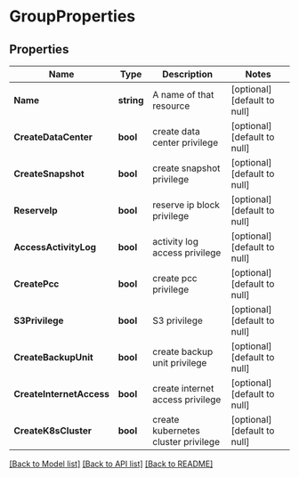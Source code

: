 # GroupProperties

## Properties
Name | Type | Description | Notes
------------ | ------------- | ------------- | -------------
**Name** | **string** | A name of that resource | [optional] [default to null]
**CreateDataCenter** | **bool** | create data center privilege | [optional] [default to null]
**CreateSnapshot** | **bool** | create snapshot privilege | [optional] [default to null]
**ReserveIp** | **bool** | reserve ip block privilege | [optional] [default to null]
**AccessActivityLog** | **bool** | activity log access privilege | [optional] [default to null]
**CreatePcc** | **bool** | create pcc privilege | [optional] [default to null]
**S3Privilege** | **bool** | S3 privilege | [optional] [default to null]
**CreateBackupUnit** | **bool** | create backup unit privilege | [optional] [default to null]
**CreateInternetAccess** | **bool** | create internet access privilege | [optional] [default to null]
**CreateK8sCluster** | **bool** | create kubernetes cluster privilege | [optional] [default to null]

[[Back to Model list]](../README.md#documentation-for-models) [[Back to API list]](../README.md#documentation-for-api-endpoints) [[Back to README]](../README.md)

